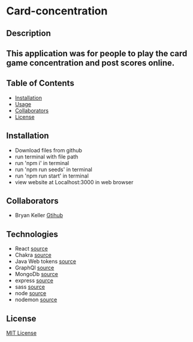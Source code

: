 # Card-concentration

## Description

## This application was for people to play the card game concentration and post scores online.

## Table of Contents

- [Installation](#installation)
- [Usage](#usage)
- [Collaborators](#collaborators)
- [License](#license)

## Installation

- Download files from github
- run terminal with file path
- run 'npm i' in terminal
- run 'npm run seeds' in terminal
- run 'npm run start' in terminal
- view website at Localhost:3000 in web browser

## Collaborators

- Bryan Keller [Gtihub](https://github.com/kcbryan10)

## Technologies

- React [source](https://reactjs.org/)
- Chakra [source](https://chakra-ui.com/)
- Java Web tokens [source](https://jwt.io/)
- GraphQl [source](https://graphql.org/)
- MongoDb [source](https://www.mongodb.com/)
- express [source](https://expressjs.com/)
- sass [source](https://sass-lang.com/)
- node [source](https://nodejs.org/en/)
- nodemon [source](https://www.npmjs.com/package/nodemon)

## License

[MIT License](https://mit-license.org)

